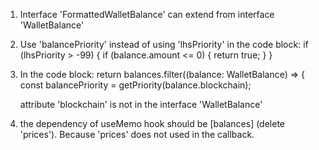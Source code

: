 1. Interface 'FormattedWalletBalance' can extend from interface 'WalletBalance'

2. Use 'balancePriority' instead of using 'lhsPriority' in the code block:
    if (lhsPriority > -99) {
               if (balance.amount <= 0) {
                 return true;
               }
            }

3. In the code block:
    return balances.filter((balance: WalletBalance) => {
            const balancePriority = getPriority(balance.blockchain);

    attribute 'blockchain' is not in the interface 'WalletBalance'

4. the dependency of useMemo hook should be [balances] (delete 'prices'). Because 'prices' does not used in the callback.

